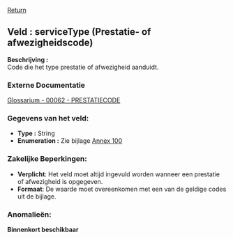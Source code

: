 [Return](../README.md)

## Veld : serviceType (Prestatie- of afwezigheidscode)

**Beschrijving :**  
Code die het type prestatie of afwezigheid aanduidt.

### Externe Documentatie

[Glossarium - 00062 - PRESTATIECODE](https://www.socialsecurity.be/portail/glossaires/dmfa.nsf/56d13fe0587c9d6dc1256b210060ae6a/9b8d5096479a172dc1258bea00337fd6?OpenDocument)

### Gegevens van het veld:

* **Type :** String
* **Enumeration :** Zie bijlage [Annex 100](../../../technical_specs/Annex/annex100_service_code.xlsx) 

### Zakelijke Beperkingen:
* **Verplicht**: Het veld moet altijd ingevuld worden wanneer een prestatie of afwezigheid is opgegeven.
* **Formaat**: De waarde moet overeenkomen met een van de geldige codes uit de bijlage.


### Anomalieën:

**Binnenkort beschikbaar**



